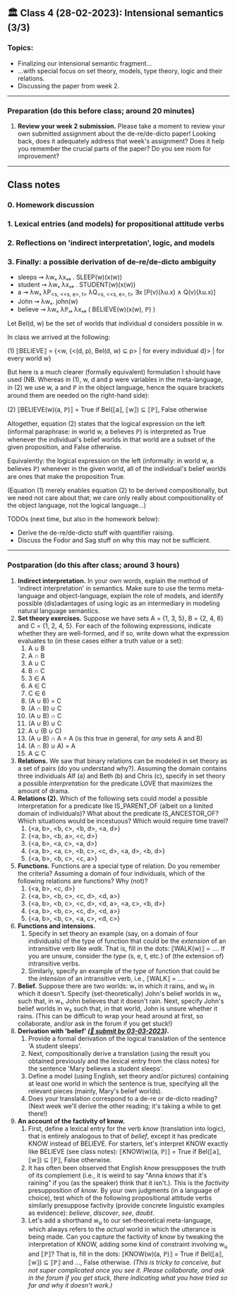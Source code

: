 
## 🏛 Class 4 (28-02-2023): Intensional semantics (3/3)

### Topics:
- Finalizing our intensional semantic fragment... 
- ...with special focus on set theory, models, type theory, logic and their relations.
- Discussing the paper from week 2.

----

### Preparation (do this before class; around 20 minutes)

1. **Review your week 2 submission.** Please take a moment to review your own submitted assignment about the de-re/de-dicto paper! Looking back, does it adequately address that week's assignment? Does it help you remember the crucial parts of the paper? Do you see room for improvement?

-----

## Class notes


### 0. Homework discussion


### 1. Lexical entries (and models) for propositional attitude verbs 


### 2. Reflections on 'indirect interpretation', logic, and models


### 3. Finally: a possible derivation of de-re/de-dicto ambiguity

- sleeps ⇝ λwₛ λxₛₑ . SLEEP(w)(x(w))
- student ⇝ λwₛ λxₛₑ . STUDENT(w)(x(w))
- a ⇝ λwₛ λP<sub><s, <<s, e>, t></sub> λQ<sub><s, <<s, e>, t></sub> ∃x [P(v)(λu.x) ∧ Q(v)(λu.x)]
- John ⇝ λwₛ. john(w)
- believe ⇝ λwₛ λℙₛₜ λxₛₑ ( BELIEVE(w)(x(w), ℙ) )

Let Bel(d, w) be the set of worlds that individual d considers possible in w.

In class we arrived at the following:

(1) ⟦BELIEVE⟧ = {<w, {<(d, p), Bel(d, w) ⊆ p> | for every individual d}> | for every world w}

But here is a much clearer (formally equivalent) formulation I should have used (NB. Whereas in (1), w, d and p were variables in the meta-language, in (2) we use w, a and ℙ in the object language, hence the square brackets around them are needed on the right-hand side):

(2) ⟦BELIEVE(w)(a, ℙ)⟧ = True if Bel(⟦a⟧, ⟦w⟧) ⊆ ⟦ℙ⟧, False otherwise 

Altogether, equation (2) states that the logical expression on the left (informal paraphrase: in world w, a believes ℙ) is interpreted as True whenever the individual's belief worlds in that world are a subset of the given proposition, and False otherwise. 

Equivalently: the logical expression on the left (informally: in world w, a believes ℙ) whenever in the given world, all of the individual's belief worlds are ones that make the proposition True.

(Equation (1) merely enables equation (2) to be derived compositionally, but we need not care about that; we care only really about compositionality of the object language, not the logical language...)

TODOs (next time, but also in the homework below):
- Derive the de-re/de-dicto stuff with quantifier raising.
- Discuss the Fodor and Sag stuff on why this may not be sufficient.

-----

### Postparation (do this after class; around 3 hours)

1. **Indirect interpretation.** In your own words, explain the method of 'indirect interpretation' in semantics. Make sure to use the terms meta-language and object-language, explain the role of models, and identify possible (dis)adantages of using logic as an intermediary in modeling natural language semantics. 
2. **Set theory exercises.** Suppose we have sets A = {1, 3, 5}, B = {2, 4, 6} and C = {1, 2, 4, 5}. For each of the following expressions, indicate whether they are well-formed, and if so, write down what the expression evaluates to (in these cases either a truth value or a set):
   1. A ∪ B
   2. A ∩ B
   3. A ∪ C
   4. B ∩ C
   5. 3 ∈ A
   6. A ∈ C
   7. C ∈ 6
   7. (A ∪ B) = C
   8. (A ∩ B) ∪ C
   9. (A ∪ B) ∩ C
   10. (A ∪ B) ∪ C
   11. A ∪ (B ∪ C)
   12. (A ∪ B) ∩ A = A (is this true in general, for _any_ sets A and B)
   13. (A ∩ B) ∪ A) = A
   14. A ⊆ C
3. **Relations.** We saw that binary relations can be modeled in set theory as a set of pairs (do you understand why?). Assuming the domain contains three individuals Alf (a) and Beth (b) and Chris (c), specify in set theory a possible _interpretation_ for the predicate LOVE that maximizes the amount of drama.
4. **Relations (2).** Which of the following sets could model a possible interpretation for a predicate like IS_PARENT_OF (albeit on a limited domain of individuals)? What about the predicate IS_ANCESTOR_OF? Which situations would be incestuous? Which would require time travel?
   1. {<a, b>, <b, c>, <b, d>, <a, d>}
   2. {<a, b>, <b, a>, <c, d>}
   3. {<a, b>, <a, c>, <a, d>}
   4. {<a, b>, <a, c>, <b, c>, <c, d>, <a, d>, <b, d>}
   5. {<a, b>, <b, c>, <c, a>}
5. **Functions.** Functions are a special type of relation. Do you remember the criteria? Assuming a domain of four individuals, which of the following relations are functions? Why (not)?
   1. {<a, b>, <c, d>}
   2. {<a, b>, <b, c>, <c, d>, <d, a>}
   3. {<a, b>, <b, c>, <c, d>, <d, a>, <a, c>, <b, d>}
   4. {<a, b>, <b, c>, <c, d>, <d, a>}
   5. {<a, b>, <b, c>, <a, c>, <d, c>}
6. **Functions and intensions.** 
   1. Specify in set theory an example (say, on a domain of four individuals) of the type of function that could be the _extension_ of an intransitive verb like _walk_. That is, fill in the dots: ⟦WALK(w)⟧ = .... If you are unsure, consider the _type_ (s, e, t, etc.) of (the extension of) intransitive verbs.
   2. Similarly, specify an example of the type of function that could be the _intension_ of an intransitive verb, i.e., ⟦WALK⟧ = ....
7. **Belief.** Suppose there are two worlds: w₁ in which it rains, and w₂ in which it doesn't. Specify (set-theoretically) John's belief worlds in w₁, such that, in w₁, John believes that it doesn't rain. Next, specify John's belief worlds in w₂ such that, in that world, John is unsure whether it rains. (This can be difficult to wrap your head around at first, so collaborate, and/or ask in the forum if you get stuck!)
8. **Derivation with 'belief' _([📩 submit by 03-03-2023](https://brightspace.universiteitleiden.nl/d2l/le/lessons/210127/units/2292941))_.** 
   1. Provide a formal derivation of the logical translation of the sentence 'A student sleeps'.
   2. Next, compositionally derive a translation (using the result you obtained previously and the lexical entry from the class notes) for the sentence 'Mary believes a student sleeps'.
   3. Define a model (using English, set theory and/or pictures) containing at least one world in which the sentence is true, specifying all the relevant pieces (mainly, Mary's belief worlds).
   4. Does your translation correspond to a de-re or de-dicto reading? (Next week we'll derive the other reading; it's taking a while to get there!)
10. **An account of the factivity of know.**
    1. First, define a lexical entry for the verb _know_ (translation into logic), that is entirely analogous to that of _belief_, except it has predicate KNOW instead of BELIEVE. For starters, let's interpret KNOW exactly like BELIEVE (see class notes): ⟦KNOW(w)(a, ℙ)⟧ = True if Bel(⟦a⟧, ⟦w⟧) ⊆ ⟦ℙ⟧, False otherwise.
    2. It has often been observed that English _know_ presupposes the truth of its complement (i.e., it is weird to say "Anna _knows_ that it's raining" if you (as the speaker) think that it isn't.). This is the _factivity_ presupposition of _know_. By your own judgments (in a language of choice), test which of the following propositional attitude verbs similarly presuppose factivity (provide concrete linguistic examples as evidence): _believe_, _discover_, _see_, _doubt_.
    3. Let's add a shorthand w<sub>u</sub> to our set-theoretical meta-language, which always refers to the _actual_ world in which the utterance is being made. Can you capture the factivity of _know_ by tweaking the interpretation of KNOW, adding some kind of constraint involving w<sub>u</sub> and ⟦ℙ⟧? That is, fill in the dots: ⟦KNOW(w)(a, ℙ)⟧ = True if Bel(⟦a⟧, ⟦w⟧) ⊆ ⟦ℙ⟧ and ..., False otherwise. _(This is tricky to conceive, but not super complicated once you see it. Please collaborate, and ask in the forum if you get stuck, there indicating what you have tried so far and why it doesn't work.)_
